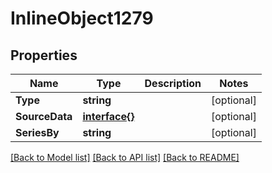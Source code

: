 # InlineObject1279

## Properties

Name | Type | Description | Notes
------------ | ------------- | ------------- | -------------
**Type** | **string** |  | [optional] 
**SourceData** | [**interface{}**](.md) |  | [optional] 
**SeriesBy** | **string** |  | [optional] 

[[Back to Model list]](../README.md#documentation-for-models) [[Back to API list]](../README.md#documentation-for-api-endpoints) [[Back to README]](../README.md)


